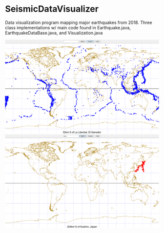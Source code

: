 # SeismicDataVisualizer
Data visualization program mapping major earthquakes from 2018. Three class implementations w/ main code found in Earthquake.java, EarthquakeDataBase.java, and Visualization.java

![All earthquakes in 2018](complete_visualization.png) \
![All earthquakes in 2018](japan_visualization.png)
